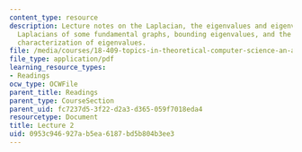 ```yaml
---
content_type: resource
description: Lecture notes on the Laplacian, the eigenvalues and eigenvectors of the
  Laplacians of some fundamental graphs, bounding eigenvalues, and the Courant-Fischer
  characterization of eigenvalues.
file: /media/courses/18-409-topics-in-theoretical-computer-science-an-algorithmists-toolkit-fall-2009/0953c946927ab5ea6187bd5b804b3ee3_MIT18_409F09_spiel_lec2.pdf
file_type: application/pdf
learning_resource_types:
- Readings
ocw_type: OCWFile
parent_title: Readings
parent_type: CourseSection
parent_uid: fc7237d5-3f22-d2a3-d365-059f7018eda4
resourcetype: Document
title: Lecture 2
uid: 0953c946-927a-b5ea-6187-bd5b804b3ee3
---
```

